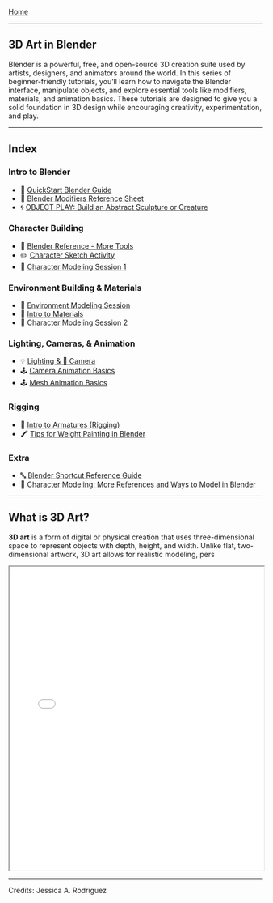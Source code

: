 [Home](../README.md)    

-------------------------------------------------------------------------------  

## 3D Art in Blender

Blender is a powerful, free, and open-source 3D creation suite used by artists, designers, and animators around the world. In this series of beginner-friendly tutorials, you’ll learn how to navigate the Blender interface, manipulate objects, and explore essential tools like modifiers, materials, and animation basics. These tutorials are designed to give you a solid foundation in 3D design while encouraging creativity, experimentation, and play.

---

## Index

### Intro to Blender

+ 🧱 [QuickStart Blender Guide](1_QuickStart_Blender_Guide.md)
+ 🧱 [Blender Modifiers Reference Sheet](2_Blender_Modifiers.md)
+ 🌀 [OBJECT PLAY: Build an Abstract Sculpture or Creature](3_Object_Play_Activity.md)

### Character Building

+ 🧱 [Blender Reference - More Tools](4_Blender_Reference_More_Tools.md)
+ ✏️ [Character Sketch Activity](5_Creature_Sketch_Activity.md)
+ 👾 [Character Modeling Session 1](6_Character_Modeling_Session_1.md)

### Environment Building & Materials

+ 🌆 [Environment Modeling Session](7_Environment_Modeling_Session.md)
+ 💠 [Intro to Materials](8_Intro_to_Materials.md)
+ 👾 [Character Modeling Session 2](9_Character_Modeling_Session_2.md)

### Lighting, Cameras, & Animation

+ 💡 [Lighting & 🎥 Camera](10_Lighting_Camera.md)
+ 🕹️ [Camera Animation Basics](12_Camera_Animation_Basics.md)
+ 🕹️ [Mesh Animation Basics](13_Mesh_Animation_Basics.md)

### Rigging
+ 🦴 [Intro to Armatures (Rigging)](11_Intro_to_Armatures.md)
+ 🖍️ [Tips for Weight Painting in Blender](14_Weight_Painting.md)

### Extra

+ 🔤 [Blender Shortcut Reference Guide](0_Shortcut_Reference_Guide.md)
+ 👾 [Character Modeling: More References and Ways to Model in Blender](More_References_Character_Modeling.md)

---

## What is 3D Art?

**3D art** is a form of digital or physical creation that uses three-dimensional space to represent objects with depth, height, and width. Unlike flat, two-dimensional artwork, 3D art allows for realistic modeling, pers

<iframe src="W1_Teacher_Presentation_Slides.pdf" width="100%" height="600px"></iframe>


________________________________________________________________________

Credits: Jessica A. Rodríguez

